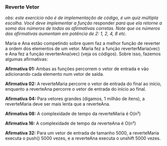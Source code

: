 ### Reverte Vetor ###

*obs: este exercício não é de implementação de código, é um quiz múltipla escolha. Você deve implementar a função* responder *para que ela retorne a soma dos números de todas as afirmativas corretas. Note que os números das afirmativas aumentam em potência de 2: 1, 2, 4, 8 etc.*

Maria e Ana estão competindo sobre quem faz a melhor função de reverter a ordem dos elementos de um vetor. Maria fez a função reverterMaria(vec) e Ana fez a função reverterAna(vec) (veja os códigos). Sobre isso, fazemos algumas afirmativas:

**Afirmativa 01:** Ambas as funções percorrem o vetor de entrada e vão adicionando cada elemento num vetor de saída.

**Afirmativa 02:** A reverteMaria percorre o vetor de entrada do final ao início, enquanto a reverteAna percorre o vetor de entrada do início ao final.

**Afirmativa 04:** Para vetores grandes (digamos, 1 milhão de ítens), a reverteMaria deve ser mais lenta que a reverteAna.

**Afirmativa 08:** A complexidade de tempo da reverteMaria é O(n²)

**Afirmativa 16:** A complexidade de tempo da reverteAna é O(n²)

**Afirmativa 32:** Para um vetor de entrada de tamanho 5000, a reverteMaria executa o push() 5000 vezes, e a reverteAna executa o unshift 5000 vezes.
